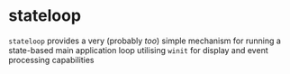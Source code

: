 # stateloop

`stateloop` provides a very (probably _too_) simple mechanism for running a state-based main application loop utilising `winit` for display and event processing capabilities